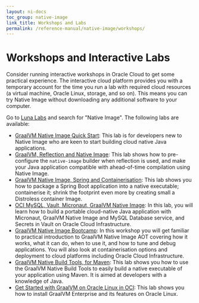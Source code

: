 ```yaml
---
layout: ni-docs
toc_group: native-image
link_title: Workshops and Labs
permalink: /reference-manual/native-image/workshops/
---
```


# Workshops and Interactive Labs

Consider running interactive workshops in Oracle Cloud to get some practical experience. 
The interactive cloud platform provides you with a temporary account for the time you run a lab with required cloud resources (a virtual machine, Oracle Linux, storage, and so on).
This means you can try Native Image without downloading any additional software to your computer.

Go to [Luna Labs](https://luna.oracle.com/) and search for "Native Image". 
The following labs are available:

- [GraalVM Native Image Quick Start](https://luna.oracle.com/lab/47dafec8-4095-4fba-8313-dad43a64dee4): This lab is for developers new to Native Image who are keen to start building cloud native Java applications.
- [GraalVM, Reflection and Native Image](https://luna.oracle.com/lab/5fde71fb-8044-4c82-aa1c-3f2e5771caed): This lab shows how to pre-configure the `native-image` builder when reflection is used, and make your Java application compatible with ahead-of-time compilation using Native Image.
- [GraalVM Native Image, Spring and Containerisation](https://luna.oracle.com/lab/fdfd090d-e52c-4481-a8de-dccecdca7d68): This lab shows you how to package a Spring Boot application into a native executable; containerise it; shrink the footprint even more by creating small a Distroless container Image.
- [OCI MySQL, Vault, Micronaut, GraalVM Native Image](https://luna.oracle.com/lab/a78388fd-c15f-48b4-96aa-5e4716ae236c): In this lab, you will learn how to build a portable cloud-native Java application with Micronaut, GraalVM Native Image and MySQL Database service, and Secrets in Vault on Oracle Cloud Infrastructure.
- [GraalVM Native Image Bootcamp](https://luna.oracle.com/lab/d642bb4a-0340-4dab-a4cf-c5ef35795884): In this workshop you will get familiar to practical introduction to GraalVM Native Image AOT covering how it works, what it can do, when to use it, and how to tune and debug applications. You will also look at containerisation options and deployment to cloud platforms including Oracle Cloud Infrastructure.
- [GraalVM Native Build Tools, for Maven](https://luna.oracle.com/lab/e5af592b-3365-45ce-b964-6fd409e5c76f): This lab shows you how to use the GraalVM Native Build Tools to easily build a native executable of your application using Maven. It is aimed at developers with a knowledge of Java.
- [Get Started with GraalVM on Oracle Linux in OCI](https://luna.oracle.com/lab/3b0dcf97-22d0-489b-a049-5d269199fa00): This lab shows you how to install GraalVM Enterprise and its features on Oracle Linux.
